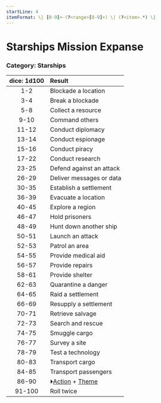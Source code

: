 ```yaml
---
startLine: 4
itemFormat: \| [0-9]+-(?<range>[0-9]+) \| (?<item>.*) \|
---
```

# Starships Mission Expanse
### Category: Starships

| dice: 1d100 | Result |
|:----:|:-------|
| 1-2 | Blockade a location |
| 3-4 | Break a blockade |
| 5-8 | Collect a resource |
| 9-10 | Command others |
| 11-12 | Conduct diplomacy |
| 13-14 | Conduct espionage |
| 15-16 | Conduct piracy |
| 17-22 | Conduct research |
| 23-25 | Defend against an attack |
| 26-29 | Deliver messages or data |
| 30-35 | Establish a settlement |
| 36-39 | Evacuate a location |
| 40-45 | Explore a region |
| 46-47 | Hold prisoners |
| 48-49 | Hunt down another ship |
| 50-51 | Launch an attack |
| 52-53 | Patrol an area |
| 54-55 | Provide medical aid |
| 56-57 | Provide repairs |
| 58-61 | Provide shelter |
| 62-63 | Quarantine a danger |
| 64-65 | Raid a settlement |
| 66-69 | Resupply a settlement |
| 70-71 | Retrieve salvage |
| 72-73 | Search and rescue |
| 74-75 | Smuggle cargo |
| 76-77 | Survey a site |
| 78-79 | Test a technology |
| 80-83 | Transport cargo |
| 84-85 | Transport passengers |
| 86-90 | ⏵[Action](Core_Action.md) + [Theme](Core_Theme.md) |
| 91-100 | Roll twice |